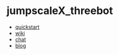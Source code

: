 # jumpscaleX_threebot

- [quickstart](./docs/quickstart.md)  
- [wiki](./docs/wikis/README.md)
- [chat](./ThreebotPackages/threebot/chat/README.md)
- [blog](./ThreebotPackages/threebot/blog/README.md)